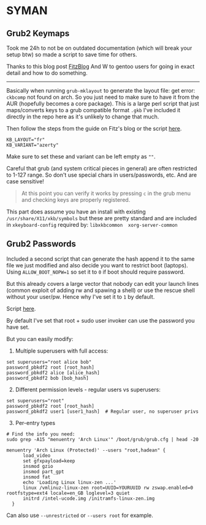 # SYMAN

## Grub2 Keymaps

Took me 24h to not be on outdated documentation (which will break your setup btw) so made a script to save time for others. 

Thanks to this blog post [FitzBlog](https://fitzcarraldoblog.wordpress.com/2019/04/21/how-to-change-the-keymap-keyboard-layout-used-by-the-grub-shell-in-gentoo-linux/) And W to gentoo users for going in exact detail and how to do something.

---

Basically when running `grub-mklayout` to generate the layout file: get error: `ckbcomp` not found on arch. So you just need to make sure to have it from the AUR (hopefully becomes a core package). This is a large perl script that just maps/converts keys to a grub compatible format `.gkb` I've included it directly in the repo here as it's unlikely to change that much. 

Then follow the steps from the guide on Fitz's blog or the script [here](https://github.com/h8d13/SYMAN-GRUB2/blob/master/grub_keymaps). 

```
KB_LAYOUT="fr"
KB_VARIANT="azerty"
```

Make sure to set these and variant can be left empty as `""`. 

Careful that grub (and system critical pieces in general) are often restricted to 1-127 range. So don't use special chars in users/passwords, etc. And are case sensitive! 

> At this point you can verify it works by pressing `c` in the grub menu and checking keys are properly registered.

This part does assume you have an install with existing `/usr/share/X11/xkb/symbols` but these are pretty standard and are included in `xkeyboard-config` required by: `libxkbcommon  xorg-server-common`

## Grub2 Passwords

Included a second script that can generate the hash append it to the same file we just modified and also decide  you want to restrict boot (laptops). Using `ALLOW_BOOT_NOPW=1` so set it to `0` if boot should require password.

But this already covers a large vector that nobody can edit your launch lines (common exploit of adding rw and spawing a shell) or use the rescue shell without your user/pw. Hence why I've set it to `1` by default. 

Script [here](https://github.com/h8d13/SYMAN-GRUB2/blob/master/grub_passw). 

By default I've set that root + sudo user invoker can use the password you have set. 

But you can easily modify:

1. Multiple superusers with full access:
```
set superusers="root alice bob"
password_pbkdf2 root [root_hash]
password_pbkdf2 alice [alice_hash]
password_pbkdf2 bob [bob_hash]
```

2. Different permission levels - regular users vs superusers:
```
set superusers="root"
password_pbkdf2 root [root_hash]
password_pbkdf2 user1 [user1_hash]  # Regular user, no superuser privs
```

3. Per-entry types
```
# Find the info you need:
sudo grep -A15 "menuentry 'Arch Linux'" /boot/grub/grub.cfg | head -20

menuentry 'Arch Linux (Protected)' --users "root,hadean" {
      load_video
      set gfxpayload=keep
      insmod gzio
      insmod part_gpt
      insmod fat
      echo 'Loading Linux linux-zen ...'
      linux /vmlinuz-linux-zen root=UUID=YOURUUID rw zswap.enabled=0 rootfstype=ext4 locale=en_GB loglevel=3 quiet
      initrd /intel-ucode.img /initramfs-linux-zen.img
  }
```

Can also use `--unrestricted` or `--users root` for example.



